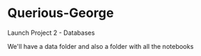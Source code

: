 # Querious-George
Launch Project 2 - Databases

We'll have a data folder and also a folder with all the notebooks

